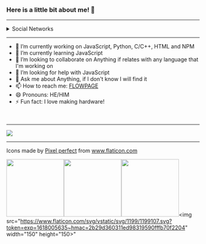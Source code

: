 ### Here is a little bit about me! 👋

---

<details>
  <summary>Social Networks</summary>
<img src="https://img.shields.io/youtube/channel/subscribers/UCkUVtI_YNQcbddwvNnhSuWA?style=social">
<img src="https://img.shields.io/twitch/status/RubenCostaLivestream?style=social">
<img src="https://img.shields.io/github/followers/rubencosta13?style=social">
</details>

---

- 🔭 I’m currently working on JavaScript, Python, C/C++, HTML and NPM
- 🌱 I’m currently learning JavaScript
- 👯 I’m looking to collaborate on Anything if relates with any language that I'm working on
- 🤔 I’m looking for help with JavaScript
- 💬 Ask me about Anything, if I don't know I will find it
- 📫 How to reach me: [FLOWPAGE](https://flow.page/rubencostaen)
- 😄 Pronouns: HE/HIM
- ⚡ Fun fact: I love making hardware!

<br/>

---
<img src="https://github-readme-stats.vercel.app/api?username=rubencosta13&&show_icons=true&title_color=ffffff&icon_color=bb2acf&text_color=daf7dc&bg_color=151515">


---

<div>Icons made by <a href="https://www.flaticon.com/authors/pixel-perfect" title="Pixel perfect">Pixel perfect</a> from <a href="https://www.flaticon.com/" title="Flaticon">www.flaticon.com</a></div>

<img src="https://www.flaticon.com/svg/vstatic/svg/732/732190.svg?token=exp=1618005161~hmac=6ee462579f5222df6aece4174c47ad5a" width="150" height="150"><img src="https://www.flaticon.com/svg/vstatic/svg/888/888859.svg?token=exp=1618005341~hmac=4d8245a52552e6f2f7dee0bd8704b315" width="150" height="150"><img src="https://www.flaticon.com/svg/vstatic/svg/1199/1199124.svg?token=exp=1618005635~hmac=249b6771f45df4da09b7da3b4789e532" width="150"
 height="150"><img src="https://www.flaticon.com/svg/vstatic/svg/1199/1199107.svg?token=exp=1618005635~hmac=2b29d360311ed98319590fffb70f2204" width="150" height="150>"
<!--START_SECTION:waka-->
<!--END_SECTION:waka-->

